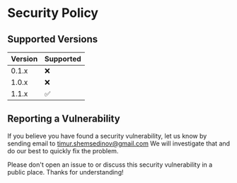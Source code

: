 # Security Policy

## Supported Versions

| Version | Supported          |
| ------- | ------------------ |
| 0.1.x   | :x:                |
| 1.0.x   | :x:                |
| 1.1.x   | :white_check_mark: |

## Reporting a Vulnerability

If you believe you have found a security vulnerability, let us know by sending
email to [timur.shemsedinov@gmail.com](mailto:timur.shemsedinov@gmail.com)
We will investigate that and do our best to quickly fix the problem.

Please don't open an issue to or discuss this security vulnerability in a public
place. Thanks for understanding!
